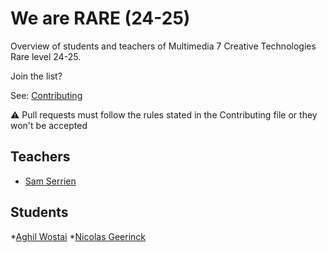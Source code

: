 # We are RARE (24-25)

Overview of students and teachers of Multimedia 7 Creative Technologies Rare level 24-25.

Join the list?

See: [Contributing](./CONTRIBUTING.md)

⚠️ Pull requests must follow the rules stated in the Contributing file or they won't be accepted

## Teachers

* [Sam Serrien](./people/sam_serrien.md)

## Students

*[Aghil Wostai](./people/Aghil_wostai.md)
*[Nicolas Geerinck](./people/nicolas_geerinck.md)
